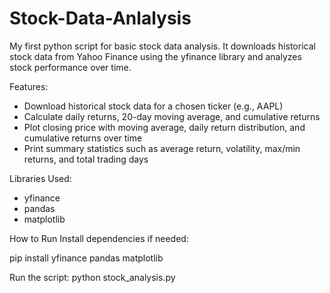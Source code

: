 # Stock-Data-Anlalysis
My first python script for basic stock data analysis.
It downloads historical stock data from Yahoo Finance using the yfinance library and analyzes stock performance over time.

Features:
- Download historical stock data for a chosen ticker (e.g., AAPL)
- Calculate daily returns, 20-day moving average, and cumulative returns
- Plot closing price with moving average, daily return distribution, and cumulative returns over time
- Print summary statistics such as average return, volatility, max/min returns, and total trading days

Libraries Used:
- yfinance
- pandas
- matplotlib

How to Run
Install dependencies if needed:

pip install yfinance pandas matplotlib

Run the script:
python stock_analysis.py
